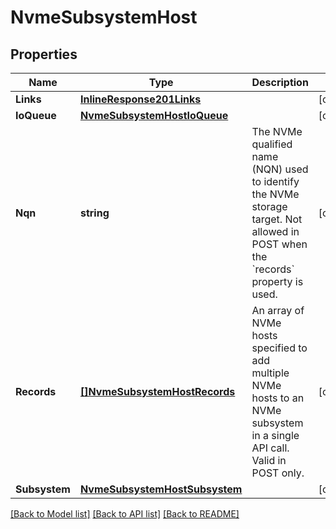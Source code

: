 # NvmeSubsystemHost

## Properties

Name | Type | Description | Notes
------------ | ------------- | ------------- | -------------
**Links** | [**InlineResponse201Links**](inline_response_201__links.md) |  | [optional] 
**IoQueue** | [**NvmeSubsystemHostIoQueue**](nvme_subsystem_host_io_queue.md) |  | [optional] 
**Nqn** | **string** | The NVMe qualified name (NQN) used to identify the NVMe storage target. Not allowed in POST when the &#x60;records&#x60; property is used.  | [optional] 
**Records** | [**[]NvmeSubsystemHostRecords**](nvme_subsystem_host_records.md) | An array of NVMe hosts specified to add multiple NVMe hosts to an NVMe subsystem in a single API call. Valid in POST only.  | [optional] 
**Subsystem** | [**NvmeSubsystemHostSubsystem**](nvme_subsystem_host_subsystem.md) |  | [optional] 

[[Back to Model list]](../README.md#documentation-for-models) [[Back to API list]](../README.md#documentation-for-api-endpoints) [[Back to README]](../README.md)


